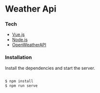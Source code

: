 # Weather Api

### Tech


* [Vue.js](https://vuejs.org/) 
* [Node.js](https://nodejs.org/)
* [OpenWeatherAPI](https://openweathermap.org/)



### Installation

Install the dependencies and start the server.

```sh

$ npm install
$ npm run serve
```
